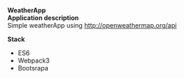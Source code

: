 <b>WeatherApp</b>
</br>
<b>Application description</b>
</br>
Simple weatherApp using http://openweathermap.org/api

<b>Stack</b>
</br>
- ES6
- Webpack3
- Bootsrapa
